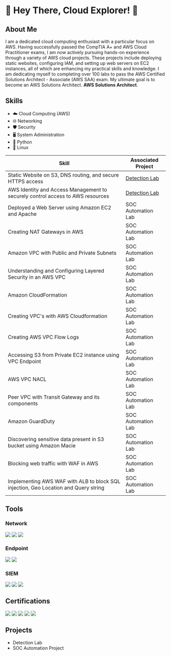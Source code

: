 # 🎉 Hey There, Cloud Explorer! 🚀

## About Me
I am a dedicated cloud computing enthusiast with a particular focus on AWS. Having successfully passed the CompTIA A+ and AWS Cloud Practitioner exams, I am now actively pursuing hands-on experience through a variety of AWS cloud projects. These projects include deploying static websites, configuring IAM, and setting up web servers on EC2 instances, all of which are enhancing my practical skills and knowledge. I am dedicating myself to completing over 100 labs to pass the AWS Certified Solutions Architect - Associate (AWS SAA) exam. My ultimate goal is to become an AWS Solutions Architect.
**AWS Solutions Architect**.

## Skills
- ☁️ Cloud Computing (AWS)
- 🌐 Networking
- 🛡️ Security
- 🖥️ System Administration
- 🐍 Python
- 🐧 Linux


| Skill                                         | Associated Project         |
|-----------------------------------------------|----------------------------|
|Static Website on S3, DNS routing, and secure HTTPS access          | <a href="https://google.com">Detection Lab</a>|
| AWS Identity and Access Management to securely control access to AWS resources | <a href="https://google.com">Detection Lab</a>|
| Deployed a Web Server using Amazon EC2 and Apache         | SOC Automation Lab|
| Creating NAT Gateways in AWS      | SOC Automation Lab|
| Amazon VPC with Public and Private Subnets                  | SOC Automation Lab|
| Understanding and Configuring Layered Security in an AWS VPC | SOC Automation Lab|
| Amazon CloudFormation | SOC Automation Lab|
| Creating VPC's with AWS Cloudformation | SOC Automation Lab|
| Creating AWS VPC Flow Logs | SOC Automation Lab|
| Accessing S3 from Private EC2 instance using VPC Endpoint | SOC Automation Lab|
| AWS VPC NACL | SOC Automation Lab|
| Peer VPC with Transit Gateway and its components | SOC Automation Lab|
| Amazon GuardDuty | SOC Automation Lab|
|Discovering sensitive data present in S3 bucket using Amazon Macie | SOC Automation Lab|
| Blocking web traffic with WAF in AWS | SOC Automation Lab|
| Implementing AWS WAF with ALB to block SQL injection, Geo Location and Query string | SOC Automation Lab|

## Tools


### Network
<div>
    <img src="https://img.shields.io/badge/-Wireshark-1679A7?&style=for-the-badge&logo=Wireshark&logoColor=white" />
    <img src="https://img.shields.io/badge/-Suricata-EF3B2D?&style=for-the-badge&logo=Suricata&logoColor=white" />
    <img src="https://img.shields.io/badge/-Zeek-777BB4?&style=for-the-badge&logo=Zeek&logoColor=white" />
</div>

### Endpoint
<div>
    <img src="https://img.shields.io/badge/-Microsoft_Defender_for_Endpoint-00A4EF?&style=for-the-badge&logo=Microsoft&logoColor=white" />
    <img src="https://img.shields.io/badge/-Velociraptor-4B275F?&style=for-the-badge&logo=Velociraptor&logoColor=white" />
</div>

### SIEM
<div>
    <img src="https://img.shields.io/badge/-Microsoft_Sentinel-0078D4?&style=for-the-badge&logo=Microsoft&logoColor=white" />
    <img src="https://img.shields.io/badge/-Splunk-000000?&style=for-the-badge&logo=Splunk&logoColor=white" />
    <img src="https://img.shields.io/badge/-Elastic-005571?&style=for-the-badge&logo=Elastic&logoColor=white" />
</div>

## Certifications

<div>
<img src="https://img.shields.io/badge/-Security%2B-FF0000?&style=for-the-badge&logo=CompTIA&logoColor=white" />
<img src="https://img.shields.io/badge/-Network%2B-007ACC?&style=for-the-badge&logo=CompTIA&logoColor=white" />
<img src="https://img.shields.io/badge/-A%2B-4D4D4D?&style=for-the-badge&logo=CompTIA&logoColor=white" />
<img src="https://img.shields.io/badge/-CDSA-006400?&style=for-the-badge&logoColor=white" />
<img src="https://img.shields.io/badge/-CCD-000080?&style=for-the-badge&logoColor=white" />
</div>

## Projects
- Detection Lab
- SOC Automation Project
